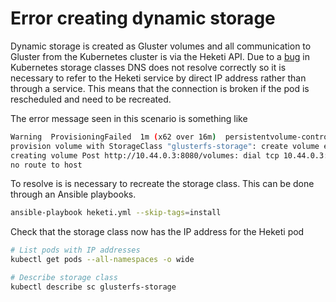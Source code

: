 # Error creating dynamic storage

Dynamic storage is created as Gluster volumes and all communication to Gluster from the
Kubernetes cluster is via the Heketi API. Due to a [bug](https://github.com/kubernetes/kubernetes/issues/42306) in Kubernetes storage classes DNS
does not resolve correctly so it is necessary to refer to the Heketi service by direct IP
address rather than through a service. This means that the connection is broken if the
pod is rescheduled and need to be recreated.

The error message seen in this scenario is something like

```bash
Warning  ProvisioningFailed  1m (x62 over 16m)  persistentvolume-controller  Failed to
provision volume with StorageClass "glusterfs-storage": create volume error: error
creating volume Post http://10.44.0.3:8080/volumes: dial tcp 10.44.0.3:8080: getsockopt:
no route to host
```

To resolve is is necessary to recreate the storage class. This can be done through an Ansible playbooks.

```bash
ansible-playbook heketi.yml --skip-tags=install
```

Check that the storage class now has the IP address for the Heketi pod

```bash
# List pods with IP addresses
kubectl get pods --all-namespaces -o wide

# Describe storage class
kubectl describe sc glusterfs-storage
```